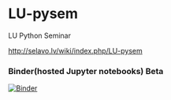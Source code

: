 # LU-pysem
LU Python Seminar 

http://selavo.lv/wiki/index.php/LU-pysem

### Binder(hosted Jupyter notebooks) Beta
[![Binder](https://mybinder.org/badge.svg)](https://mybinder.org/v2/gh/ValRCS/LU-pysem/master)
